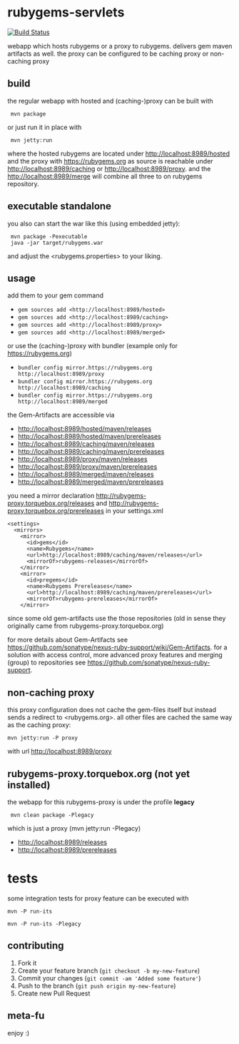 rubygems-servlets
=================

[![Build Status](https://secure.travis-ci.org/torquebox/rubygems-servlets.png)](http://travis-ci.org/torquebox/rubygems-servlets)

webapp which hosts rubygems or a proxy to rubygems. delivers gem maven artifacts as well. the proxy can be configured to be caching proxy or non-caching proxy

build
--

the regular webapp with hosted and (caching-)proxy can be built with

     mvn package

or just run it in place with

     mvn jetty:run

where the hosted rubygems are located under <http://localhost:8989/hosted> and the proxy with <https://rubygems.org> as source is reachable under <http://localhost:8989/caching> or <http://localhost:8989/proxy>. and the  <http://localhost:8989/merge> will combine all three to on rubygems repository.

executable standalone
---

you also can start the war like this (using embedded jetty):

     mvn package -Pexecutable
     java -jar target/rubygems.war

and adjust the <rubygems.properties> to your liking.

usage
--

add them to your gem command

* ```gem sources add <http://localhost:8989/hosted>```
* ```gem sources add <http://localhost:8989/caching>```
* ```gem sources add <http://localhost:8989/proxy>```
* ```gem sources add <http://localhost:8989/merged>```

or use the (caching-)proxy with bundler (example only for https://rubygems.org)

* ```bundler config mirror.https://rubygems.org http://localhost:8989/proxy```
* ```bundler config mirror.https://rubygems.org http://localhost:8989/caching```
* ```bundler config mirror.https://rubygems.org http://localhost:8989/merged```

the Gem-Artifacts are accessible via

*  <http://localhost:8989/hosted/maven/releases>
*  <http://localhost:8989/hosted/maven/prereleases>
*  <http://localhost:8989/caching/maven/releases>
*  <http://localhost:8989/caching/maven/prereleases>
*  <http://localhost:8989/proxy/maven/releases>
*  <http://localhost:8989/proxy/maven/prereleases>
*  <http://localhost:8989/merged/maven/releases>
*  <http://localhost:8989/merged/maven/prereleases>

you need a mirror declaration <http://rubygems-proxy.torquebox.org/releases> and <http://rubygems-proxy.torquebox.org/prereleases> in your settings.xml

    <settings>
      <mirrors>
        <mirror>
          <id>gems</id>
          <name>Rubygems</name>
          <url>http://localhost:8989/caching/maven/releases</url>
          <mirrorOf>rubygems-releases</mirrorOf>
        </mirror>
        <mirror>
          <id>pregems</id>
          <name>Rubygems Prereleases</name>
          <url>http://localhost:8989/caching/maven/prereleases</url>
          <mirrorOf>rubygems-prereleases</mirrorOf>
        </mirror>

since some old gem-artifacts use the those repositories (old in sense they originally came from rubygems-proxy.torquebox.org)

for more details about Gem-Artifacts see <https://github.com/sonatype/nexus-ruby-support/wiki/Gem-Artifacts>. for a solution with access control, more advanced proxy features and merging (group) to repositories see <https://github.com/sonatype/nexus-ruby-support>.

non-caching proxy
---

this proxy configuration does not cache the gem-files itself but instead sends a redirect to <rubygems.org>. all other files are cached the same way as the caching proxy:

    mvn jetty:run -P proxy

with url <http://localhost:8989/proxy>

rubygems-proxy.torquebox.org (not yet installed)
--

the webapp for this rubygems-proxy is under the profile **legacy**

     mvn clean package -Plegacy

which is just a proxy (mvn jetty:run -Plegacy)

*  <http://localhost:8989/releases>
*  <http://localhost:8989/prereleases>


tests
====

some integration tests for proxy feature can be executed with

    mvn -P run-its
	
    mvn -P run-its -Plegacy

contributing
------------

1. Fork it
2. Create your feature branch (`git checkout -b my-new-feature`)
3. Commit your changes (`git commit -am 'Added some feature'`)
4. Push to the branch (`git push origin my-new-feature`)
5. Create new Pull Request

meta-fu
-------

enjoy :) 
